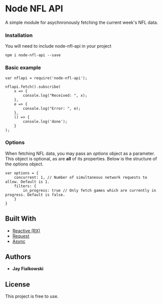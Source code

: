 # Node NFL API

A simple module for asychnronously fetching the current week's NFL data.

### Installation

You will need to include node-nfl-api in your project

```
npm i node-nfl-api --save
```

### Basic example

```
var nflapi = require('node-nfl-api');

nflapi.fetch().subscribe(
	x => {
		console.log("Received: ", x);
	},
	e => {
		console.log("Error: ", e);
	},
	() => {
		console.log('done');
	}
);
```

### Options
When fetching NFL data, you may pass an *options* object as a parameter. This object is optional, as are **all** of its properties. Below is the structure of the options object.
```
var options = {
	concurrent: 1, // Number of simultaneous network requests to allow. Default is 1.
	filters: {
		in_progress: true // Only fetch games which are currently in progress. Default is false.
	}
}
```

## Built With

* [Reactive (RX)](https://www.npmjs.com/package/rx)
* [Request](https://www.npmjs.com/package/request)
* [Async](https://www.npmjs.com/package/async)

## Authors

* **Jay Fialkowski**

## License

This project is free to use.
